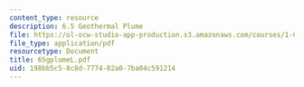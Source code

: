 ```yaml
---
content_type: resource
description: 6.5 Geothermal Plume
file: https://ol-ocw-studio-app-production.s3.amazonaws.com/courses/1-63-advanced-fluid-dynamics-of-the-environment-fall-2002/198bb5c58c8d777482a07ba04c591214_65gplumeL.pdf
file_type: application/pdf
resourcetype: Document
title: 65gplumeL.pdf
uid: 198bb5c5-8c8d-7774-82a0-7ba04c591214
---
```

